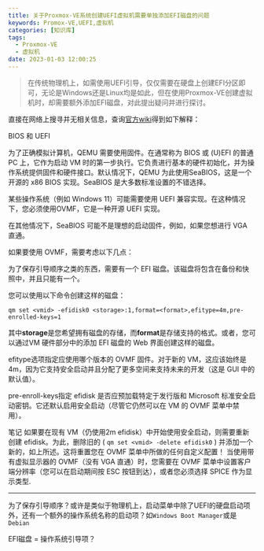 ```yaml
---
title: 关于Proxmox-VE系统创建UEFI虚拟机需要单独添加EFI磁盘的问题
keywords: Promox-VE,UEFI,虚拟机
categories: [知识库]
tags:
  - Proxmox-VE
  - 虚拟机
date: 2023-01-03 12:00:25
---
```


>在传统物理机上，如需使用UEFI引导，仅仅需要在硬盘上创建EFI分区即可，无论是Windows还是Linux均是如此，但在使用Proxmox-VE创建虚拟机时，却需要额外添加EFI磁盘，对此提出疑问并进行探讨。

<!-- more -->

直接在网络上搜寻并无相关信息，查询[官方wiki](https://pve.proxmox.com/wiki/Qemu/KVM_Virtual_Machines)得到如下解释：

BIOS 和 UEFI

为了正确模拟计算机，QEMU 需要使用固件。在通常称为 BIOS 或 (U)EFI 的普通 PC 上，它作为启动 VM 时的第一步执行。它负责进行基本的硬件初始化，并为操作系统提供固件和硬件接口。默认情况下，QEMU 为此使用SeaBIOS，这是一个开源的 x86 BIOS 实现。SeaBIOS 是大多数标准设置的不错选择。

某些操作系统（例如 Windows 11）可能需要使用 UEFI 兼容实现。在这种情况下，您必须使用OVMF，它是一种开源 UEFI 实现。

在其他情况下，SeaBIOS 可能不是理想的启动固件，例如，如果您想进行 VGA 直通。

如果要使用 OVMF，需要考虑以下几点：

为了保存引导顺序之类的东西，需要有一个 EFI 磁盘。该磁盘将包含在备份和快照中，并且只能有一个。

您可以使用以下命令创建这样的磁盘：

```shell
qm set <vmid> -efidisk0 <storage>:1,format=<format>,efitype=4m,pre-enrolled-keys=1
```

其中**storage**是您希望拥有磁盘的存储，而**format**是存储支持的格式。或者，您可以通过VM 硬件部分中的添加 EFI 磁盘的 Web 界面创建这样的磁盘。

efitype选项指定应使用哪个版本的 OVMF 固件。对于新的 VM，这应该始终是4m，因为它支持安全启动并且分配了更多空间来支持未来的开发（这是 GUI 中的默认值）。

pre-enroll-keys指定 efidisk 是否应预加载特定于发行版和 Microsoft 标准安全启动密钥。它还默认启用安全启动（尽管它仍然可以在 VM 的 OVMF 菜单中禁用）。

笔记	如果要在现有 VM（仍使用2m efidisk）中开始使用安全启动，则需要重新创建 efidisk。为此，删除旧的 ( `qm set <vmid> -delete efidisk0` ) 并添加一个新的，如上所述。这将重置您在 OVMF 菜单中所做的任何自定义配置！
当使用带有虚拟显示器的 OVMF（没有 VGA 直通）时，您需要在 OVMF 菜单中设置客户端分辨率（您可以在启动期间按 ESC 按钮到达），或者您必须选择 SPICE 作为显示类型.

---

为了保存引导顺序？或许是类似于物理机上，启动菜单中除了UEFI的硬盘启动项外，还有一个额外的操作系统名称的启动项？如`Windows Boot Manager`或是`Debian`

EFI磁盘 = 操作系统引导项？
